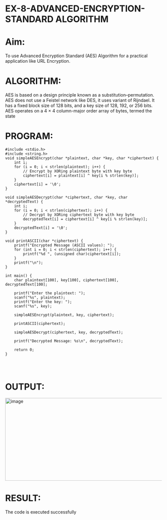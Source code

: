 # EX-8-ADVANCED-ENCRYPTION-STANDARD ALGORITHM
# Aim:
To use Advanced Encryption Standard (AES) Algorithm for a practical application like URL Encryption.

# ALGORITHM:
AES is based on a design principle known as a substitution–permutation.
AES does not use a Feistel network like DES, it uses variant of Rijndael.
It has a fixed block size of 128 bits, and a key size of 128, 192, or 256 bits.
AES operates on a 4 × 4 column-major order array of bytes, termed the state
# PROGRAM:
~~~
#include <stdio.h>
#include <string.h>
void simpleAESEncrypt(char *plaintext, char *key, char *ciphertext) {
    int i;
    for (i = 0; i < strlen(plaintext); i++) {
        // Encrypt by XORing plaintext byte with key byte
        ciphertext[i] = plaintext[i] ^ key[i % strlen(key)];
    }
    ciphertext[i] = '\0';  
}

void simpleAESDecrypt(char *ciphertext, char *key, char *decryptedText) {
    int i;
    for (i = 0; i < strlen(ciphertext); i++) {
        // Decrypt by XORing ciphertext byte with key byte
        decryptedText[i] = ciphertext[i] ^ key[i % strlen(key)];
    }
    decryptedText[i] = '\0'; 
}

void printASCII(char *ciphertext) {
    printf("Encrypted Message (ASCII values): ");
    for (int i = 0; i < strlen(ciphertext); i++) {
        printf("%d ", (unsigned char)ciphertext[i]);
    }
    printf("\n");
}

int main() {
    char plaintext[100], key[100], ciphertext[100], decryptedText[100];
    
    printf("Enter the plaintext: ");
    scanf("%s", plaintext);
    printf("Enter the key: ");
    scanf("%s", key);
    
    simpleAESEncrypt(plaintext, key, ciphertext);
    
    printASCII(ciphertext);
    
    simpleAESDecrypt(ciphertext, key, decryptedText);
    
    printf("Decrypted Message: %s\n", decryptedText);
    
    return 0;
}




~~~
# OUTPUT:
<img width="818" height="266" alt="image" src="https://github.com/user-attachments/assets/6085ff31-c00a-4ee2-aa8e-a56de7df8628" />


# RESULT:

The code is executed successfully

